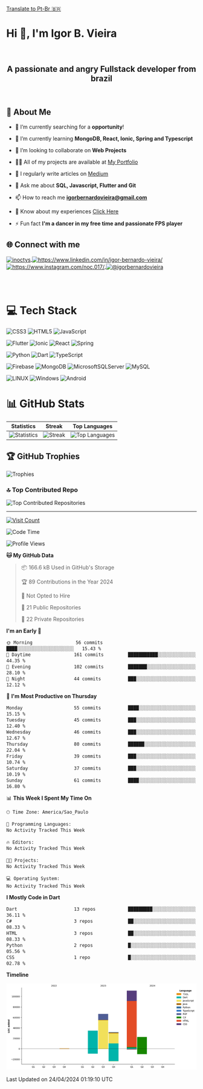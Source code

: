 [Translate to Pt-Br :brazil: ](./README-PTBR.md)

# Hi 👋, I'm Igor B. Vieira

<br>

<center><h2>A passionate and angry Fullstack developer from brazil</h2></center>

<br>

## 💫 About Me

- 🔭 I’m currently searching for a **opportunity**!

- 🌱 I’m currently learning **MongoDB, React, Ionic, Spring and Typescript**

- 👯 I’m looking to collaborate on **Web Projects**

- 👨‍💻 All of my projects are available at [My Portfolio](https://igorbvieira.github.io)

- 📝 I regularly write articles on [Medium](https://medium.com/@igorbernardovieira)

- 💬 Ask me about **SQL, Javascript, Flutter and Git**

- 📫 How to reach me **<igorbernardovieira@gmail.com>**

- 📄 Know about my experiences [Click Here](https://www.linkedin.com/in/igor-bernardo-vieira/)

- ⚡ Fun fact **I'm a dancer in my free time and passionate FPS player**

## 🌐 Connect with me

<a href="https://twitter.com/inoctys" target="_blank">
  <img align="center" src="https://raw.githubusercontent.com/rahuldkjain/github-profile-readme-generator/master/src/images/icons/Social/twitter.svg" alt="inoctys" height="30" width="40" />
</a>
<a href="https://www.linkedin.com/in/igor-bernardo-vieira/" target="_blank">
  <img align="center" src="https://raw.githubusercontent.com/rahuldkjain/github-profile-readme-generator/master/src/images/icons/Social/linked-in-alt.svg" alt="https://www.linkedin.com/in/igor-bernardo-vieira/" height="30" width="40" />
</a>
<a href="https://www.instagram.com/noc.017/" target="_blank">
  <img align="center" src="https://raw.githubusercontent.com/rahuldkjain/github-profile-readme-generator/master/src/images/icons/Social/instagram.svg" alt="https://www.instagram.com/noc.017/" height="30" width="40" />
</a>
<a href="https://medium.com/@igorbernardovieira" target="_blank">
  <img align="center" src="https://raw.githubusercontent.com/rahuldkjain/github-profile-readme-generator/master/src/images/icons/Social/medium.svg" alt="@igorbernardovieira" height="30" width="40" />
</a>

<br><br>

# 💻 Tech Stack

![CSS3](https://img.shields.io/badge/css3-%231572B6.svg?style=for-the-badge&logo=css3&logoColor=white) ![HTML5](https://img.shields.io/badge/html5-%23E34F26.svg?style=for-the-badge&logo=html5&logoColor=white) ![JavaScript](https://img.shields.io/badge/javascript-%23323330.svg?style=for-the-badge&logo=javascript&logoColor=%23F7DF1E)

![Flutter](https://img.shields.io/badge/Flutter-%2302569B.svg?style=for-the-badge&logo=Flutter&logoColor=white) ![Ionic](https://img.shields.io/badge/Ionic-%233880FF.svg?style=for-the-badge&logo=Ionic&logoColor=white) ![React](https://img.shields.io/badge/react-%2320232a.svg?style=for-the-badge&logo=react&logoColor=%2361DAFB) ![Spring](https://img.shields.io/badge/spring-%236DB33F.svg?style=for-the-badge&logo=spring&logoColor=white)

![Python](https://img.shields.io/badge/python-3670A0?style=for-the-badge&logo=python&logoColor=ffdd54) ![Dart](https://img.shields.io/badge/dart-%230175C2.svg?style=for-the-badge&logo=dart&logoColor=white) ![TypeScript](https://img.shields.io/badge/typescript-%23007ACC.svg?style=for-the-badge&logo=typescript&logoColor=white)

![Firebase](https://img.shields.io/badge/firebase-%23039BE5.svg?style=for-the-badge&logo=firebase) ![MongoDB](https://img.shields.io/badge/MongoDB-%234ea94b.svg?style=for-the-badge&logo=mongodb&logoColor=white) ![MicrosoftSQLServer](https://img.shields.io/badge/Microsoft%20SQL%20Sever-CC2927?style=for-the-badge&logo=microsoft%20sql%20server&logoColor=white) ![MySQL](https://img.shields.io/badge/mysql-%2300f.svg?style=for-the-badge&logo=mysql&logoColor=white)

![LINUX](https://img.shields.io/badge/Linux-FCC624?style=for-the-badge&logo=linux&logoColor=black) ![Windows](https://img.shields.io/badge/Windows-0078D6.svg?style=for-the-badge&logo=Windows&logoColor=white)
![Android](https://img.shields.io/badge/Android-3DDC84?style=for-the-badge&logo=android&logoColor=white)

<!-- Badges from https://github.com/Ileriayo/markdown-badges -->

# 📊 GitHub Stats

| Statistics | Streak | Top Languages |
|--------------|--------|----------------------|
| ![Statistics](https://github-readme-stats.vercel.app/api?username=IgorBVieira&theme=highcontrast&hide_border=false&include_all_commits=true&count_private=true) | ![Streak](https://github-readme-streak-stats.herokuapp.com/?user=IgorBVieira&theme=highcontrast&hide_border=false) | ![Top Languages](https://github-readme-stats.vercel.app/api/top-langs/?username=IgorBVieira&theme=highcontrast&hide_border=false&include_all_commits=true&count_private=true&layout=compact) |

## 🏆 GitHub Trophies

![Trophies](https://github-profile-trophy.vercel.app/?username=IgorBVieira&theme=darkhub&no-frame=false&no-bg=false&margin-w=4)

### 🔝 Top Contributed Repo

![Top Contributed Repositories](https://github-contributor-stats.vercel.app/api?username=IgorBVieira&limit=5&theme=dark&combine_all_yearly_contributions=true)

---

[![Visit Count](https://visitcount.itsvg.in/api?id=IgorBVieira&icon=0&color=12)](https://visitcount.itsvg.in)

<!--START_SECTION:waka-->
![Code Time](http://img.shields.io/badge/Code%20Time-147%20hrs%2024%20mins-blue)

![Profile Views](http://img.shields.io/badge/Profile%20Views-0-blue)

**🐱 My GitHub Data** 

> 📦 166.6 kB Used in GitHub's Storage 
 > 
> 🏆 89 Contributions in the Year 2024
 > 
> 🚫 Not Opted to Hire
 > 
> 📜 21 Public Repositories 
 > 
> 🔑 22 Private Repositories 
 > 
**I'm an Early 🐤** 

```text
🌞 Morning                56 commits          ████░░░░░░░░░░░░░░░░░░░░░   15.43 % 
🌆 Daytime                161 commits         ███████████░░░░░░░░░░░░░░   44.35 % 
🌃 Evening                102 commits         ███████░░░░░░░░░░░░░░░░░░   28.10 % 
🌙 Night                  44 commits          ███░░░░░░░░░░░░░░░░░░░░░░   12.12 % 
```
📅 **I'm Most Productive on Thursday** 

```text
Monday                   55 commits          ████░░░░░░░░░░░░░░░░░░░░░   15.15 % 
Tuesday                  45 commits          ███░░░░░░░░░░░░░░░░░░░░░░   12.40 % 
Wednesday                46 commits          ███░░░░░░░░░░░░░░░░░░░░░░   12.67 % 
Thursday                 80 commits          ██████░░░░░░░░░░░░░░░░░░░   22.04 % 
Friday                   39 commits          ███░░░░░░░░░░░░░░░░░░░░░░   10.74 % 
Saturday                 37 commits          ███░░░░░░░░░░░░░░░░░░░░░░   10.19 % 
Sunday                   61 commits          ████░░░░░░░░░░░░░░░░░░░░░   16.80 % 
```


📊 **This Week I Spent My Time On** 

```text
🕑︎ Time Zone: America/Sao_Paulo

💬 Programming Languages: 
No Activity Tracked This Week

🔥 Editors: 
No Activity Tracked This Week

🐱‍💻 Projects: 
No Activity Tracked This Week

💻 Operating System: 
No Activity Tracked This Week
```

**I Mostly Code in Dart** 

```text
Dart                     13 repos            █████████░░░░░░░░░░░░░░░░   36.11 % 
C#                       3 repos             ██░░░░░░░░░░░░░░░░░░░░░░░   08.33 % 
HTML                     3 repos             ██░░░░░░░░░░░░░░░░░░░░░░░   08.33 % 
Python                   2 repos             █░░░░░░░░░░░░░░░░░░░░░░░░   05.56 % 
CSS                      1 repo              █░░░░░░░░░░░░░░░░░░░░░░░░   02.78 % 
```



**Timeline**

![Lines of Code chart](https://raw.githubusercontent.com/IgorBVieira/IgorBVieira/main/assets/bar_graph.png)


 Last Updated on 24/04/2024 01:19:10 UTC
<!--END_SECTION:waka-->


<!-- Dev Statistics by: https://github.com/anmol098/waka-readme-stats -->

<!-- Proudly created with GPRM ( https://gprm.itsvg.in ) and https:rahuldkjaingithubiogh-profile-readme-generator/
 -->
